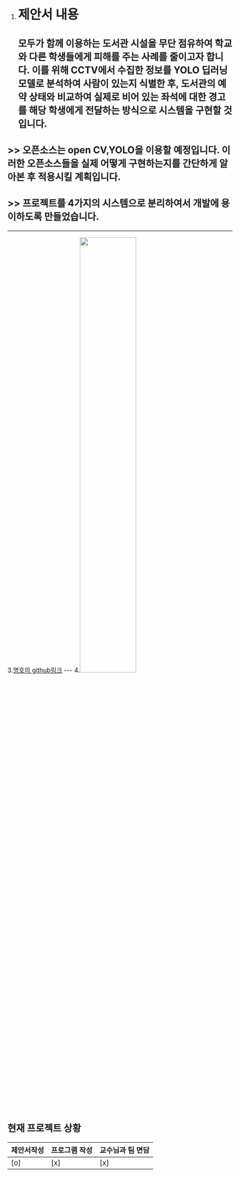 1. # 제안서 내용 
   ## 모두가 함께 이용하는 도서관 시설을 무단 점유하여 학교와 다른 학생들에게 피해를 주는 사례를 줄이고자 합니다. 이를 위해 CCTV에서 수집한 정보를 YOLO 딥러닝 모델로 분석하여 사람이 있는지 식별한 후, 도서관의 예약 상태와 비교하여 실제로 비어 있는 좌석에 대한 경고를 해당 학생에게 전달하는 방식으로 시스템을 구현할 것입니다.
## >> 오픈소스는 open CV,YOLO을 이용할 예정입니다. 이러한 오픈소스들을 실제 어떻게 구현하는지를 간단하게 알아본 후 적용시킬 계획입니다.
## >> 프로젝트를 4가지의 시스템으로 분리하여서 개발에 용이하도록 만들었습니다. 
*** 
3.[명호의 github링크](https://github.com/putateast/open-source-lab) ---
4.<img src = "https://th.bing.com/th/id/OIP.UhX4I0tGos7HNj8hd9UTRAHaDW?rs=1&pid=ImgDetMain" width = "50%" height = "50%" >

## 현재 프로젝트 상황

| 제안서작성| 프로그램 작성| 교수님과 팀 면담  |
|---------|---------|---------|
| [o]   | [x]   | [x]   |

  
